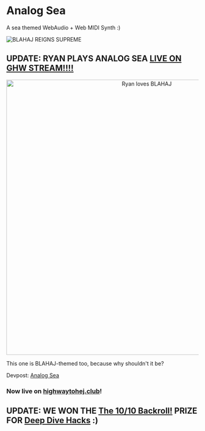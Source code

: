 # Analog Sea
A sea themed WebAudio + Web MIDI Synth :)

![BLAHAJ REIGNS SUPREME](https://github.com/polarvoid/analog-sea/blob/main/analog_sea_gh.png)

## UPDATE: RYAN PLAYS ANALOG SEA [LIVE ON GHW STREAM!!!!](https://www.twitch.tv/mlh/clip/DrabEphemeralJackalYouWHY-0sN2hleCaK7yGX1h)

<p align="center">
    <a href="https://www.twitch.tv/mlh/clip/DrabEphemeralJackalYouWHY-0sN2hleCaK7yGX1h"><img width="720" src="https://media.giphy.com/media/R6DVlDALJknOsEkdvi/giphy.gif" alt="Ryan loves BLAHAJ"></a>
</p>

This one is BLAHAJ-themed too, because why shouldn't it be?

Devpost: [Analog Sea](https://devpost.com/software/sea-bass)

### Now live on [highwaytohej.club](https://highwaytohej.club)!

## UPDATE: WE WON THE [**The 10/10 Backroll!**](https://devpost.com/software/sea-bass) PRIZE FOR [Deep Dive Hacks](https://deepdivehacks.devpost.com/) :)


